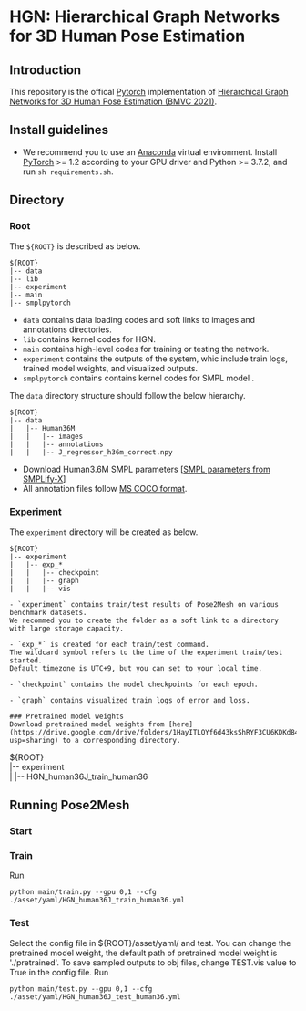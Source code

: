 # HGN: Hierarchical Graph Networks for 3D Human Pose Estimation

## Introduction
This repository is the offical [Pytorch](https://pytorch.org/) implementation of [Hierarchical Graph Networks for 3D Human Pose Estimation (BMVC 2021)](https://arxiv.org/abs/2111.11927).

## Install guidelines
- We recommend you to use an [Anaconda](https://www.anaconda.com/) virtual environment. Install [PyTorch](https://pytorch.org/) >= 1.2 according to your GPU driver and Python >= 3.7.2, and run `sh requirements.sh`. 

## Directory

### Root

The `${ROOT}` is described as below.

```
${ROOT} 
|-- data
|-- lib
|-- experiment
|-- main
|-- smplpytorch
```
- `data` contains data loading codes and soft links to images and annotations directories.
- `lib` contains kernel codes for HGN.
- `main` contains high-level codes for training or testing the network.
- `experiment` contains the outputs of the system, whic include train logs, trained model weights, and visualized outputs.
- `smplpytorch` contains contains kernel codes for SMPL model .

The `data` directory structure should follow the below hierarchy.
```
${ROOT}  
|-- data  
|   |-- Human36M  
|   |   |-- images  
|   |   |-- annotations   
|   |   |-- J_regressor_h36m_correct.npy
```

- Download Human3.6M SMPL parameters [[SMPL parameters from SMPLify-X](https://drive.google.com/drive/folders/1s-yywb4zF_OOLMmw1rsYh_VZFilgSrrD)]
- All annotation files follow [MS COCO format](https://cocodataset.org/#format-data).

### Experiment

The `experiment` directory will be created as below.
```
${ROOT}  
|-- experiment  
|   |-- exp_*  
|   |   |-- checkpoint  
|   |   |-- graph 
|   |   |-- vis 

- `experiment` contains train/test results of Pose2Mesh on various benchmark datasets.
We recommed you to create the folder as a soft link to a directory with large storage capacity.

- `exp_*` is created for each train/test command. 
The wildcard symbol refers to the time of the experiment train/test started.
Default timezone is UTC+9, but you can set to your local time.

- `checkpoint` contains the model checkpoints for each epoch. 

- `graph` contains visualized train logs of error and loss. 

### Pretrained model weights
Download pretrained model weights from [here](https://drive.google.com/drive/folders/1HayITLQYf6d43ksShRYF3CU6KDKd84Kn?usp=sharing) to a corresponding directory.
```
${ROOT}  
|-- experiment  
|   |-- HGN_human36J_train_human36 

## Running Pose2Mesh

### Start
### Train

Run
```
python main/train.py --gpu 0,1 --cfg ./asset/yaml/HGN_human36J_train_human36.yml
```
### Test
Select the config file in ${ROOT}/asset/yaml/ and test. You can change the pretrained model weight, the default path of pretrained model weight is './pretrained'. To save sampled outputs to obj files, change TEST.vis value to True in the config file.
Run
```
python main/test.py --gpu 0,1 --cfg ./asset/yaml/HGN_human36J_test_human36.yml
```
